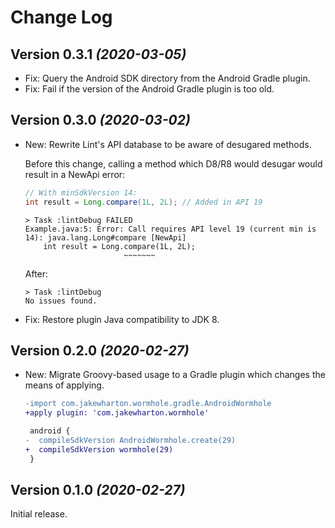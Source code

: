 Change Log
==========

Version 0.3.1 *(2020-03-05)*
----------------------------

 * Fix: Query the Android SDK directory from the Android Gradle plugin.
 * Fix: Fail if the version of the Android Gradle plugin is too old.


Version 0.3.0 *(2020-03-02)*
----------------------------

 * New: Rewrite Lint's API database to be aware of desugared methods.

   Before this change, calling a method which D8/R8 would desugar would result in a NewApi error:
   ```java
   // With minSdkVersion 14:
   int result = Long.compare(1L, 2L); // Added in API 19
   ```
   ```
   > Task :lintDebug FAILED
   Example.java:5: Error: Call requires API level 19 (current min is 14): java.lang.Long#compare [NewApi]
       int result = Long.compare(1L, 2L);
                         ~~~~~~~
   ```

   After:
   ```
   > Task :lintDebug
   No issues found.
   ```

 * Fix: Restore plugin Java compatibility to JDK 8. 


Version 0.2.0 *(2020-02-27)*
----------------------------

 * New: Migrate Groovy-based usage to a Gradle plugin which changes the means of applying.

   ```diff
   -import com.jakewharton.wormhole.gradle.AndroidWormhole
   +apply plugin: 'com.jakewharton.wormhole'

    android {
   -  compileSdkVersion AndroidWormhole.create(29)
   +  compileSdkVersion wormhole(29)
    }
   ```


Version 0.1.0 *(2020-02-27)*
----------------------------

Initial release.
